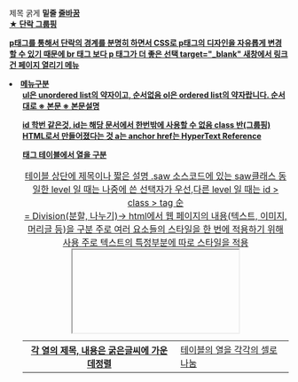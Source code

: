 제목 <h>
굵게 <strong>
밑줄 <u>
줄바꿈 <br>
★ 단락 그룹핑 </p> <p>
   p태그를 통해서 단락의 경계를 분명히 하면서
   CSS로 p태그의 디자인을 자유롭게 변경할 수 있기 때문에 br 태그 보다 p 태그가 더 좋은 선택
target="_blank" 새창에서 링크 건 페이지 열리기
메뉴 <li> 
메뉴구분 <ul> 
  ul은 unordered list의 약자이고, 순서없음
  ol은 ordered list의 약자랍니다. 순서대로
※ 본문 <body>
※ 본문설명 <head>

id 학번 같은것, id는 해당 문서에서 한번밖에 사용할 수 없음
class 반(그룹핑)
HTML로서 만들어졌다는 것 <!doctype html>
a는 anchor
href는 HyperText Reference
<table>태그
   <tr>테이블에서 열을 구분
   <th>각 열의 제목, 내용은 굵은글씨에 가운데정렬
   <td>테이블의 열을 각각의 셀로 나눔
   <caption>테이블 상단에 제목이나 짧은 설명
.saw 소스코드에 있는 saw클래스
동일한 level 일 때는 나중에 쓴 선택자가 우선,다른 level 일 때는 id > class > tag 순
<div>= Division(분할, 나누기)-> html에서 웹 페이지의 내용(텍스트, 이미지, 머리글 등)을 구분
                              주로 여러 요소들의 스타일을 한 번에 적용하기 위해 사용
<span> 주로 텍스트의 특정부분에 따로 스타일을 적용
<iframe> 웹 안에 또 다른 웹 페이지를 삽입

<header> HTML문서나 섹션에 대한 헤더
<nav> HTML문서의 탐색링크를 정의
<section> HTML문서에서 섹션
<article> HTML문서에서 독립적인 하나의 글
<aside>	HTML문서에서 페이지 부분 이외의 콘텐츠
<footer> HTML문서나 섹션부분에 대한 푸터

form 요소의 전달 방식
    GET 방식? 주소에 데이터를 추가하여 전달
       데이터가 주소 입력창에 그대로 나타나며, 전송할수 있는 데이터크기 제한적
       검색엔진의 쿼리와 같이 크기가작고 중요도가 낮은정보를 보낼때 주로사용

    POST 방식? 데이터를 별도로 첨부하여 전달
       데이터가 외부에 드러나지 않으며, 전송할수 있는 데이터의크기 제한X
       보안성 및 활용성이 좋다

대표적인 input 요소의 타입
    텍스트 입력(text)
    비밀번호 입력(password)
    라디오 버튼(radio)
    체크박스(checkbox)
    파일 선택(file)
    선택 입력(select)
    문장 입력(textarea)
    버튼 입력(button)
    전송 버튼(submit)
    필드셋(fieldset) (데이터들을 묶어줘서 표시)

document.write이라는 행위 자체는 html 문서에 결과값을 표시
코드<함수<객체 (객체에 속한 함수는 '메소드')
함수에서 뭔가 가지고오려면 return 필요

HTML로는 웹의 내용을 작성하고, CSS로는 웹을 디자인하며, 자바스크립트로는 웹의 동작을 구현

HTML 문서를 XHTML 문서로 변환하는 방법
   1. 첫줄에 다음 코드를 추가합니다.
       <!DOCTYPE html PUBLIC "-//W3C//DTD XHTML 1.0 Transitional//EN"
       "http://www.w3.org/TR/xhtml1/DTD/xhtml1-transitional.dtd">
       <html xmlns="http://www.w3.org/1999/xhtml">
   2. xmlns 속성을 추가합니다.
   3. 모든 태그 이름을 소문자로 바꿔줍니다.
   4. 모든 빈 태그를 닫아줍니다.
   5. 모든 속성 이름을 소문자로 바꿔줍니다.
   6. 모든 속성값을 따옴표로 둘러쌉니다.

스타일 우선순위
  인라인 스타일? style 속성(html 태그에 style="")
  내부(외부)스타일 시트? style 태그(<head>사이에)
  웹 브라우저 기본 스타일

CSS 선택자(selector)? 스타일을 적용할 HTML 요소를 선택하는데 사용하는 대표적인 선택자
  HTML 요소 선택자
  아이디(id) 선택자
  클래스(class) 선택자

  background	모든 background 속성을 이용한 스타일을 한 줄에 설정할 수 있음.
  background-color	HTML 요소의 배경색을 설정함.
  background-image	HTML 요소의 배경 이미지를 설정함.
  background-repeat	설정된 배경 이미지의 반복 유무를 설정함.
  background-position	반복되지 않는 배경 이미지의 상대 위치를 설정함.
  background-attachment	배경 이미지를 스크롤과는 무관하게 해당 위치에 고정시킴.
  
  color	텍스트의 색상을 설정함.
  direction	텍스트가 쓰이는 방향을 설정함.
  letter-spacing	텍스트 내에서 문자 사이의 간격을 설정함.
  word-spacing	텍스트 내에서 단어 사이의 간격을 설정함.
  text-indent	단락의 첫 줄을 들여쓰기할지 안 할지를 설정함.
  text-align	텍스트의 수평 방향 정렬을 설정함.
  text-decoration	텍스트에 여러 가지 효과를 설정하거나 제거함.
  text-transform	텍스트에 포함된 영문자에 대한 대소문자를 설정함.
  line-height	텍스트의 줄 간격을 설정함.
  text-shadow	텍스트에 그림자 효과를 설정함.
  unicode-bidi	direction 속성과 같이 사용하여 텍스트의 기본 출력 방향을 설정함.
  vertical-align	HTML 요소 내의 수직 방향 정렬을 설정함.
  white-space	HTML 요소 내의 여백을 설정함.
  
  font	모든 font 속성을 이용한 스타일을 한 줄에 설정할 수 있음.
  font-family	텍스트의 글꼴 집합(font family)을 설정함.
  font-style	주로 이탤릭체를 사용하기 위해 사용함.
  font-variant	텍스트에 포함된 영문자 중 소문자만을 작은 대문자(small-caps) 글꼴로 변경시킴.
  font-weight	텍스트를 얼마나 두껍게 표현할지를 설정함.
  font-size	텍스트의 크기를 설정함.
